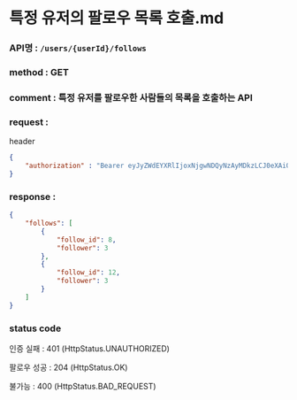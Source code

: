 # 특정 유저의 팔로우 목록 호출.md
### API명 : `/users/{userId}/follows`

### method : GET

### comment : 특정 유저를 팔로우한 사람들의 목록을 호출하는 API

### request : 
header
~~~json
{
    "authorization" : "Bearer eyJyZWdEYXRlIjoxNjgwNDQyNzAyMDkzLCJ0eXAiOiJKV1QiLCJhbGciOiJIUzM4NCJ9.eyJ1c2VyTnVtIjoxLCJuaWNrTmFtZSI6Iuq5gOycpOyEnSIsImxvZ2luVGltZSI6IjIwMjMtMDQtMDIgMjI6Mzg6MjEiLCJleHAiOjE3MTE5Nzg3MDJ9.olRfjapd3Sm29ECSX71A7Zn_PNPl8BD5jJcqNbcPj-JwuT_MDZ5XdTIU4fCQm3PT"
}
~~~

### response :
~~~json
{
    "follows": [
        {
            "follow_id": 8,
            "follower": 3
        },
        {
            "follow_id": 12,
            "follower": 3
        }
    ]
}
~~~


 
### status code
인증 실패 : 401 (HttpStatus.UNAUTHORIZED)

팔로우 성공 : 204 (HttpStatus.OK)

불가능 : 400 (HttpStatus.BAD_REQUEST)